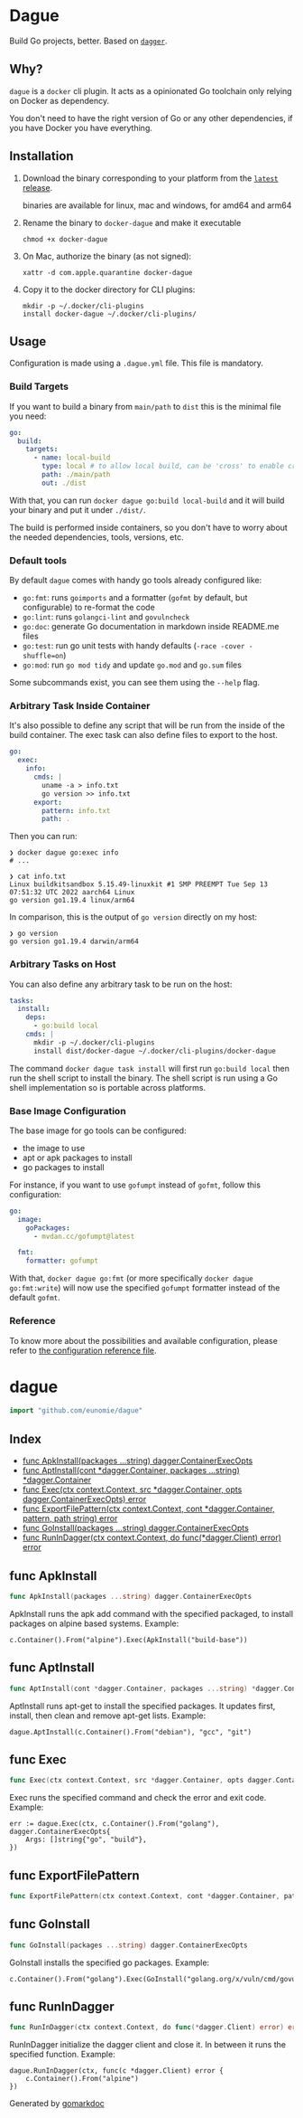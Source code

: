 # Dague

Build Go projects, better. Based on [`dagger`](https://dagger.io).

## Why?

`dague` is a `docker` cli plugin. It acts as a opinionated Go toolchain only relying on Docker as dependency.

You don't need to have the right version of Go or any other dependencies, if you have Docker you have everything.

## Installation

1. Download the binary corresponding to your platform from the [`latest` release](https://github.com/eunomie/dague/releases/latest).

    binaries are available for linux, mac and windows, for amd64 and arm64

2. Rename the binary to `docker-dague` and make it executable

    ```
    chmod +x docker-dague
    ```

3. On Mac, authorize the binary (as not signed):

    ```
    xattr -d com.apple.quarantine docker-dague
    ```

4. Copy it to the docker directory for CLI plugins:

    ```
    mkdir -p ~/.docker/cli-plugins
    install docker-dague ~/.docker/cli-plugins/ 
    ```

## Usage

Configuration is made using a `.dague.yml` file. This file is mandatory.

### Build Targets

If you want to build a binary from `main/path` to `dist` this is the minimal file you need:

```yaml
go:
  build:
    targets:
      - name: local-build
        type: local # to allow local build, can be 'cross' to enable cross platform build
        path: ./main/path
        out: ./dist
```

With that, you can run `docker dague go:build local-build` and it will build your binary and put it under `./dist/`.

The build is performed inside containers, so you don't have to worry about the needed dependencies, tools, versions, etc.

### Default tools

By default `dague` comes with handy go tools already configured like:

- `go:fmt`: runs `goimports` and a formatter (`gofmt` by default, but configurable) to re-format the code
- `go:lint`: runs `golangci-lint` and `govulncheck`
- `go:doc`: generate Go documentation in markdown inside README.me files
- `go:test`: run go unit tests with handy defaults (`-race -cover -shuffle=on`)
- `go:mod`: run `go mod tidy` and update `go.mod` and `go.sum` files

Some subcommands exist, you can see them using the `--help` flag.

### Arbitrary Task Inside Container

It's also possible to define any script that will be run from the inside of the build container.
The exec task can also define files to export to the host.

```yaml
go:
  exec:
    info:
      cmds: |
        uname -a > info.txt
        go version >> info.txt
      export:
        pattern: info.txt
        path: .
```

Then you can run:

```text
❯ docker dague go:exec info
# ...

❯ cat info.txt
Linux buildkitsandbox 5.15.49-linuxkit #1 SMP PREEMPT Tue Sep 13 07:51:32 UTC 2022 aarch64 Linux
go version go1.19.4 linux/arm64
```

In comparison, this is the output of `go version` directly on my host:

```text
❯ go version
go version go1.19.4 darwin/arm64
```

### Arbitrary Tasks on Host

You can also define any arbitrary task to be run on the host:

```yaml
tasks:
  install:
    deps:
      - go:build local
    cmds: |
      mkdir -p ~/.docker/cli-plugins
      install dist/docker-dague ~/.docker/cli-plugins/docker-dague
```

The command `docker dague task install` will first run `go:build local` then run the shell script to install the binary.
The shell script is run using a Go shell implementation so is portable across platforms.

### Base Image Configuration

The base image for go tools can be configured:
- the image to use
- apt or apk packages to install
- go packages to install

For instance, if you want to use `gofumpt` instead of `gofmt`, follow this configuration:

```yaml
go:
  image:
    goPackages:
      - mvdan.cc/gofumpt@latest

  fmt:
    formatter: gofumpt
```

With that, `docker dague go:fmt` (or more specifically `docker dague go:fmt:write`) will now use the specified `gofumpt` formatter instead of the default `gofmt`.

### Reference

To know more about the possibilities and available configuration, please refer to [the configuration reference file](./.dague.reference.yml).

<!-- gomarkdoc:embed:start -->

<!-- Code generated by gomarkdoc. DO NOT EDIT -->

# dague

```go
import "github.com/eunomie/dague"
```

## Index

- [func ApkInstall(packages ...string) dagger.ContainerExecOpts](<#func-apkinstall>)
- [func AptInstall(cont *dagger.Container, packages ...string) *dagger.Container](<#func-aptinstall>)
- [func Exec(ctx context.Context, src *dagger.Container, opts dagger.ContainerExecOpts) error](<#func-exec>)
- [func ExportFilePattern(ctx context.Context, cont *dagger.Container, pattern, path string) error](<#func-exportfilepattern>)
- [func GoInstall(packages ...string) dagger.ContainerExecOpts](<#func-goinstall>)
- [func RunInDagger(ctx context.Context, do func(*dagger.Client) error) error](<#func-runindagger>)


## func ApkInstall

```go
func ApkInstall(packages ...string) dagger.ContainerExecOpts
```

ApkInstall runs the apk add command with the specified packaged, to install packages on alpine based systems. Example:

```
c.Container().From("alpine").Exec(ApkInstall("build-base"))
```

## func AptInstall

```go
func AptInstall(cont *dagger.Container, packages ...string) *dagger.Container
```

AptInstall runs apt\-get to install the specified packages. It updates first, install, then clean and remove apt\-get lists. Example:

```
dague.AptInstall(c.Container().From("debian"), "gcc", "git")
```

## func Exec

```go
func Exec(ctx context.Context, src *dagger.Container, opts dagger.ContainerExecOpts) error
```

Exec runs the specified command and check the error and exit code. Example:

```
err := dague.Exec(ctx, c.Container().From("golang"), dagger.ContainerExecOpts{
    Args: []string{"go", "build"},
})
```

## func ExportFilePattern

```go
func ExportFilePattern(ctx context.Context, cont *dagger.Container, pattern, path string) error
```

## func GoInstall

```go
func GoInstall(packages ...string) dagger.ContainerExecOpts
```

GoInstall installs the specified go packages. Example:

```
c.Container().From("golang").Exec(GoInstall("golang.org/x/vuln/cmd/govulncheck@latest"))
```

## func RunInDagger

```go
func RunInDagger(ctx context.Context, do func(*dagger.Client) error) error
```

RunInDagger initialize the dagger client and close it. In between it runs the specified function. Example:

```
dague.RunInDagger(ctx, func(c *dagger.Client) error {
    c.Container().From("alpine")
})
```



Generated by [gomarkdoc](<https://github.com/princjef/gomarkdoc>)


<!-- gomarkdoc:embed:end -->